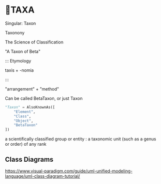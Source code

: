 # 🔷<beta>TAXA</beta>

Singular: Taxon

Taxonony

The Science of Classification

"A Taxon of Beta"

::: Etymology

taxis + -nomia

:::

"arrangement" + "method"

Can be called BetaTaxon, or just Taxon

```py
"Taxon" = AlsoKnownAs([
    "Element",
    "Class",
    "Object",
    "BetaTaxon"
])

```

a scientifically classified group or entity : a taxonomic unit (such as a genus or order) of any rank

## Class Diagrams

<https://www.visual-paradigm.com/guide/uml-unified-modeling-language/uml-class-diagram-tutorial/>